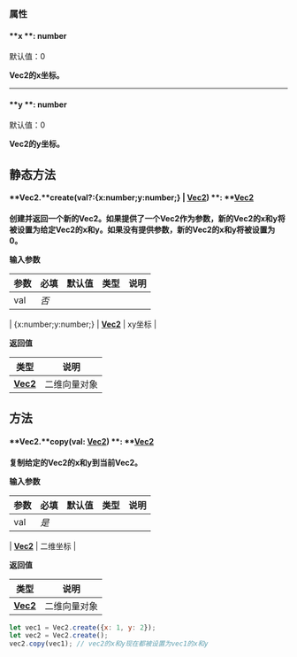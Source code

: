 
### 属性

#### **x **: number
默认值：0

**Vec2的x坐标。**

---


#### **y **: number
默认值：0

**Vec2的y坐标。**


## **静态方法**

#### **Vec2.**create(val?:{x:number;y:number;} | [**Vec2**](https://www.yuque.com/box3lab/api/skm8ig6f8yx0g0zm)) **: **[**Vec2**](https://www.yuque.com/box3lab/api/skm8ig6f8yx0g0zm)
**创建并返回一个新的Vec2。如果提供了一个Vec2作为参数，新的Vec2的x和y将被设置为给定Vec2的x和y。如果没有提供参数，新的Vec2的x和y将被设置为0。**

**输入参数**

| **参数** | **必填** | **默认值** | **类型** | **说明** |
| --- | --- | --- | --- | --- |
| val | _否_ | 

 | {x:number;y:number;} &#124; [**Vec2**](https://www.yuque.com/box3lab/api/skm8ig6f8yx0g0zm) | xy坐标 |

**返回值**

| **类型** | **说明** |
| --- | --- |
| [**Vec2**](https://www.yuque.com/box3lab/api/skm8ig6f8yx0g0zm) | 二维向量对象 |



## **方法**

#### **Vec2.**copy(val: [**Vec2**](https://www.yuque.com/box3lab/api/skm8ig6f8yx0g0zm)) **: **[**Vec2**](https://www.yuque.com/box3lab/api/skm8ig6f8yx0g0zm)
**复制给定的Vec2的x和y到当前Vec2。**

**输入参数**

| **参数** | **必填** | **默认值** | **类型** | **说明** |
| --- | --- | --- | --- | --- |
| val | _是_ | 

 | [**Vec2**](https://www.yuque.com/box3lab/api/skm8ig6f8yx0g0zm) | 二维坐标 |

**返回值**

| **类型** | **说明** |
| --- | --- |
| [**Vec2**](https://www.yuque.com/box3lab/api/skm8ig6f8yx0g0zm) | 二维向量对象 |

```javascript
let vec1 = Vec2.create({x: 1, y: 2});
let vec2 = Vec2.create();
vec2.copy(vec1); // vec2的x和y现在都被设置为vec1的x和y
```
